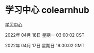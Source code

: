 # 学习中心 colearnhub
[学习中心](http://59.174.24.91:56308/colearnhub/)

2022年 04月 18日 星期一 03:00:02 CST

2022年 04月 17日 星期日 19:00:02 GMT
